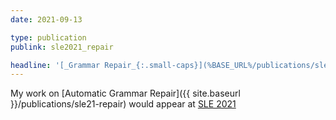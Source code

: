 ```yaml
---
date: 2021-09-13

type: publication
publink: sle2021_repair

headline: '[_Grammar Repair_{:.small-caps}](%BASE_URL%/publications/sle21-repair) =fa^angle-double-right^fa= SLE =qq= 21'
---
```

My work on [Automatic Grammar Repair]({{ site.baseurl }}/publications/sle21-repair)
would appear at [SLE 2021][SLE21]

[SLE21]: https://conf.researchr.org/home/sle-2021
